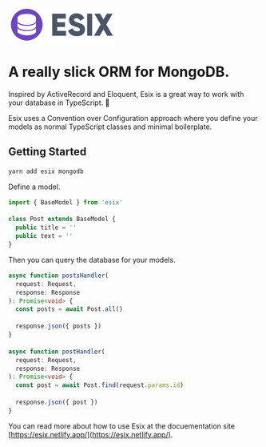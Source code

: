 ![Logo](./docs/public/images/esix-logo.png)

# A really slick ORM for MongoDB.

Inspired by ActiveRecord and Eloquent, Esix is a great way to work with your
database in TypeScript. 🥧

Esix uses a Convention over Configuration approach where you define your models
as normal TypeScript classes and minimal boilerplate.

## Getting Started

```sh
yarn add esix mongodb
```

Define a model.

```ts
import { BaseModel } from 'esix'

class Post extends BaseModel {
  public title = ''
  public text = ''
}
```

Then you can query the database for your models.

```ts
async function postsHandler(
  request: Request,
  response: Response
): Promise<void> {
  const posts = await Post.all()

  response.json({ posts })
}

async function postHandler(
  request: Request,
  response: Response
): Promise<void> {
  const post = await Post.find(request.params.id)

  response.json({ post })
}
```

You can read more about how to use Esix at the docuementation site
[https://esix.netlify.app/](https://esix.netlify.app/).
